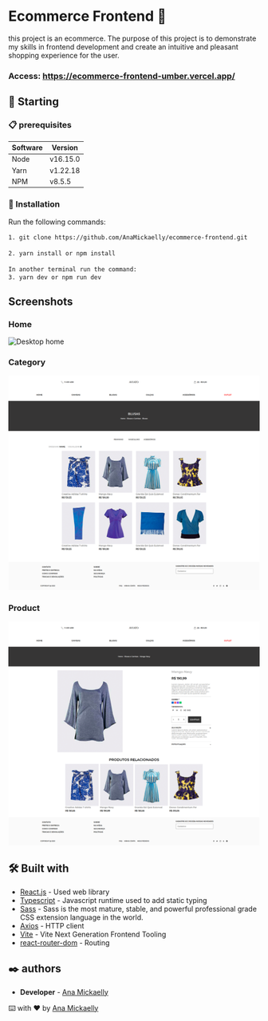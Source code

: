 # Ecommerce Frontend 🧣

this project is an ecommerce. The purpose of this project is to demonstrate my skills in frontend development and create an intuitive and pleasant shopping experience for the user.

### Access: https://ecommerce-frontend-umber.vercel.app/

## 🚀 Starting

### 📋 prerequisites

| Software | Version  |
| -------- | -------- |
| Node     | v16.15.0 |
| Yarn     | v1.22.18 |
| NPM      | v8.5.5   |

### 🔧 Installation

Run the following commands:

```
1. git clone https://github.com/AnaMickaelly/ecommerce-frontend.git

2. yarn install or npm install

In another terminal run the command:
3. yarn dev or npm run dev
```

## Screenshots

### Home

![Desktop home](/.github/home.png "Desktop home")

### Category

![Desktop category](/.github/category.png "Desktop category")

### Product

![Desktop product](/.github/product.png "Desktop product")

## 🛠️ Built with

- [React.js](https://pt-br.reactjs.org/) - Used web library
- [Typescript](https://www.typescriptlang.org/) - Javascript runtime used to add static typing
- [Sass](https://sass-lang.com/) - Sass is the most mature, stable, and powerful professional grade CSS extension language in the world.
- [Axios](https://axios-http.com/ptbr/docs/intro) - HTTP client
- [Vite](https://vitejs.dev/) - Vite Next Generation Frontend Tooling
- [react-router-dom](https://reactrouter.com/en/main) - Routing

## ✒️ authors

- **Developer** - [Ana Mickaelly](https://www.linkedin.com/in/anamickaellydev/)

⌨️ with ❤️ by [Ana Mickaelly](https://www.linkedin.com/in/anamickaellydev/)
